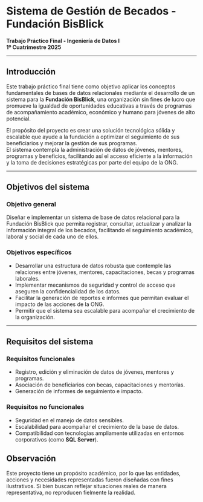 # Sistema de Gestión de Becados - Fundación BisBlick

**Trabajo Práctico Final - Ingeniería de Datos I**  
**1º Cuatrimestre 2025**

---

## Introducción

Este trabajo práctico final tiene como objetivo aplicar los conceptos fundamentales de bases de datos relacionales mediante el desarrollo de un sistema para la **Fundación BisBlick**, una organización sin fines de lucro que promueve la igualdad de oportunidades educativas a través de programas de acompañamiento académico, económico y humano para jóvenes de alto potencial.

El propósito del proyecto es crear una solución tecnológica sólida y escalable que ayude a la fundación a optimizar el seguimiento de sus beneficiarios y mejorar la gestión de sus programas.  
El sistema contempla la administración de datos de jóvenes, mentores, programas y beneficios, facilitando así el acceso eficiente a la información y la toma de decisiones estratégicas por parte del equipo de la ONG.

---

## Objetivos del sistema

### Objetivo general

Diseñar e implementar un sistema de base de datos relacional para la Fundación BisBlick que permita registrar, consultar, actualizar y analizar la información integral de los becados, facilitando el seguimiento académico, laboral y social de cada uno de ellos.

### Objetivos específicos

- Desarrollar una estructura de datos robusta que contemple las relaciones entre jóvenes, mentores, capacitaciones, becas y programas laborales.
- Implementar mecanismos de seguridad y control de acceso que aseguren la confidencialidad de los datos.
- Facilitar la generación de reportes e informes que permitan evaluar el impacto de las acciones de la ONG.
- Permitir que el sistema sea escalable para acompañar el crecimiento de la organización.

---

## Requisitos del sistema

### Requisitos funcionales

- Registro, edición y eliminación de datos de jóvenes, mentores y programas.
- Asociación de beneficiarios con becas, capacitaciones y mentorías.
- Generación de informes de seguimiento e impacto.

### Requisitos no funcionales

- Seguridad en el manejo de datos sensibles.
- Escalabilidad para acompañar el crecimiento de la base de datos.
- Compatibilidad con tecnologías ampliamente utilizadas en entornos corporativos (como **SQL Server**).

 ## Observación

 Este proyecto tiene un propósito académico, por lo que las entidades, acciones y necesidades representadas fueron diseñadas con fines ilustrativos. Si bien buscan reflejar situaciones reales de manera representativa, no reproducen fielmente la realidad.
